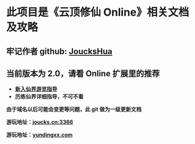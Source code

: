 # 此项目是《云顶修仙 Online》相关文档及攻略

## 牢记作者 github: <a href='https://github.com/joucksHua'>JoucksHua</a>

## 当前版本为 2.0，请看 Online 扩展里的推荐

- **<a href="https://github.com/joucksHua/yundingxx-game/blob/master/%E4%BA%91%E9%A1%B6%E4%BF%AE%E4%BB%99Online%E5%BC%80%E6%BA%90%E6%89%A9%E5%B1%95/%E6%96%B0%E5%85%A5%E4%BB%99%E7%95%8C%E6%B8%B8%E8%A7%88%E6%8C%87%E5%AF%BC.md">新入仙界游览指导</a>**
- **<a herf='https://github.com/joucksHua/yundingxx-game/blob/master/%E4%BA%91%E9%A1%B6%E4%BF%AE%E4%BB%99Online%E5%BC%80%E6%BA%90%E6%89%A9%E5%B1%95/%E8%AF%A6%E7%BB%86%E7%89%88%E5%AF%BC%E6%B8%B8%E6%8C%87%E5%8C%97.md'>历练仙界详细指导，不可不看</a>**

**由于域名以后可能会变更等问题，此 git 做为一级更新文档**

**游玩地址：<a href="http://yundingxx.com:3366">joucks.cn:3366<a/>**

**游玩地址：<a href="http://yundingxx.com:3366">yundingxx.com<a/>**
